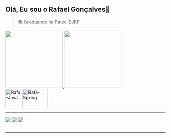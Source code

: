 ## Olá, Eu sou o Rafael Gonçalves👋

> 📚 Graduando na Fatec-SJRP

<div>
  <a href="https://github.com/rafagfran/github-readme-stats">
    <img height="180em" src="https://github-readme-stats.vercel.app/api?username=rafagfran&theme=tokyonight&show_icons=true&include_all_commits=true" />
    <img height="180em" src="https://github-readme-stats.vercel.app/api/top-langs/?username=rafagfran&size_weight=0.5&count_weight=0.5&exclude_repo=Project-in-VBA&layout=compact&theme=tokyonight" />
  </a>
</div>

<div>
  <img align="center" alt="Rafa-Java" height="60" width="50" src="https://cdn.jsdelivr.net/gh/devicons/devicon/icons/java/java-original.svg" />
  <img align="center" alt="Rafa-Spring" height="60" width="80" src="https://cdn.jsdelivr.net/gh/devicons/devicon/icons/spring/spring-original-wordmark.svg" />
</div>

---

<div> 
  <a href="https://instagram.com/rafael.gfc" target="_blank"><img src="https://img.shields.io/badge/-Instagram-%23E4405F?style=for-the-badge&logo=instagram&logoColor=white" target="_blank"></a>
  <a href = "rafagfra@hotmail.com"><img src="https://img.shields.io/badge/-Gmail-%23333?style=for-the-badge&logo=gmail&logoColor=white" target="_blank"></a>
  <a href=https://www.linkedin.com/in/rafael-g-francisco-90a886210/ target="_blank"><img src="https://img.shields.io/badge/-LinkedIn-%230077B5?style=for-the-badge&logo=linkedin&logoColor=white" target="_blank"></a> 
</div>

##

---


